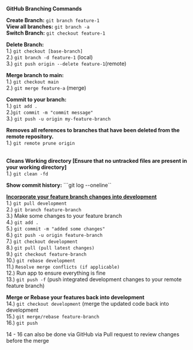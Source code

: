 
<b>GitHub Branching Commands</b>

<b>Create Branch:</b> ```git branch feature-1``` </br>
<b>View all branches:</b> ```git branch -a``` </br>
<b>Switch Branch:</b> ```git checkout feature-1``` </br>

<b>Delete Branch:</b> <br/>
1.) ```git checkout [base-branch]``` <br/>
2.) ```git branch -d feature-1``` (local)<br/>
3.) ```git push origin --delete feature-1```(remote) </br>

<b>Merge branch to main:</b><br/>
1.) ```git checkout main``` <br/>
2.) ```git merge feature-a``` (merge) <br/>

<b>Commit to your branch:</b><br/>
1.) ```git add .``` <br/>
2.)```git commit -m "commit message"``` <br/>
3.) ```git push -u origin my-feature-branch``` <br/>

<b>Removes all references to branches that have been deleted from the remote repository.</b><br/>
1.) ```git remote prune origin``` <br/><br/>

<b>Cleans Working directory [Ensure that no untracked files are present in your working directory]</b><br/>
1.) ```git clean -fd``` 


<b>Show commit history:</b> ```git log --oneline``

<b><ins>Incorporate your feature branch changes into development</ins></b> <br/>
1.) ```git pull development```<br/>
2.) ```git branch feature-branch```<br/>
3.) Make some changes to your feature branch<br/>
4.) ```git add .```<br/>
5.) ```git commit -m "added some changes"```<br/>
6.) ```git push -u origin feature-branch```<br/>
7.) ```git checkout development```<br/>
8.) ```git pull (pull latest changes)```<br/>
9.) ```git checkout feature-branch```<br/>
10.) ```git rebase development```<br/>
11.) ```Resolve merge conflicts (if applicable)```<br/>
12.) Run app to ensure everything is fine<br/>
13.) ```git push -f``` (push integrated development changes to your remote feature branch)<br/>

<b>Merge or Rebase your features back into development</b><br/>
14.) ```git checkout development``` (merge the updated code back into development<br/>
15.) ```git merge/rebase feature-branch```<br/>
16.) ```git push```<br/>

14 - 16 can also be done via GitHub via Pull request to review changes before the merge
